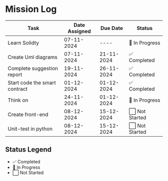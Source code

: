 # Mission Log

| **Task**                        | **Date Assigned** | **Due Date**   | **Status**        |
|----------------------------------|-------------------|----------------|-------------------|
| Learn Solidty    | 07-11-2024        | ----     | 🔄 In Progress       |
| Create Uml diagrams      | 07-11-2024        | 21-11-2024     | ✅ Completed     |
| Complete suggestion report         | 19-11-2024        | 26-11-2024     | ✅ Completed     |
| Start code the smart contract   | 01-12-2024        | 01-12-2024     | ✅ Completed    |
| Think on         | 24-11-2024        | 01-12-2024     | 🔄 In Progress     |
| Create front-end         | 08-12-2024        | 15-12-2024     | ⬜ Not Started     |
| Unit-test in python         | 08-12-2024        | 15-12-2024     | ⬜ Not Started     |


## Status Legend
- ✅ Completed  
- 🔄 In Progress  
- ⬜ Not Started
